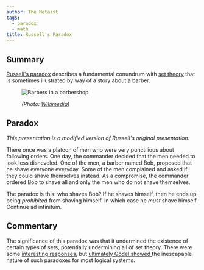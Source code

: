 ```yaml
---
author: The Metaist
tags:
  - paradox
  - math
title: Russell's Paradox
---
```


## Summary

<div class="entry-summary" markdown="1">

[Russell's paradox](http://en.wikipedia.org/wiki/Russell_paradox) describes a
fundamental conundrum with [set theory](http://en.wikipedia.org/wiki/Set_theory)
that is sometimes illustrated by way of a story about a barber.

</div>

<figure markdown="1">

![Barbers in a barbershop]({{thumbnail}})

<figcaption>
  <address markdown="1">

(Photo: [Wikimedia](http://commons.wikimedia.org/wiki/File:Denver_barbers.jpg))</address>

</figcaption>
</figure><!--more-->

## Paradox

_This presentation is a modified version of Russell's original presentation._

There once was a platoon of men who were very punctilious about following
orders. One day, the commander decided that the men needed to look less
disheveled. One of the men, a barber named Bob, proposed that he shave everyone
everyday. Some of the men complained and asked if they could shave themselves
instead. As a compromise, the commander ordered Bob to shave all and only the
men who do not shave themselves.

The paradox is this: who shaves Bob? If he shaves himself, then he ends up being
_prohibited_ from shaving himself. In which case he _must_ shave himself.
Continue ad infinitum.

## Commentary

The significance of this paradox was that it undermined the existence of certain
types of sets, potentially undermining all of set theory. There were some
[interesting responses](http://en.wikipedia.org/wiki/ZFC), but
[ultimately G&ouml;del showed ](http://en.wikipedia.org/wiki/G%C3%B6del's_incompleteness_theorems)
the inescapable nature of such paradoxes for most logical systems.
